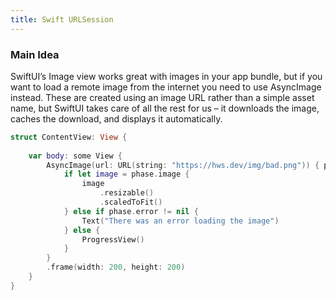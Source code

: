 ```yaml
---
title: Swift URLSession
---
```


### Main Idea

SwiftUI’s Image view works great with images in your app bundle, but if you want to load a remote image from the internet you need to use AsyncImage instead. These are created using an image URL rather than a simple asset name, but SwiftUI takes care of all the rest for us – it downloads the image, caches the download, and displays it automatically.



```swift
struct ContentView: View {
    
    var body: some View {
        AsyncImage(url: URL(string: "https://hws.dev/img/bad.png")) { phase in
            if let image = phase.image {
                image
                    .resizable()
                    .scaledToFit()
            } else if phase.error != nil {
                Text("There was an error loading the image")
            } else {
                ProgressView()
            }
        }
        .frame(width: 200, height: 200)
    }
}
```
